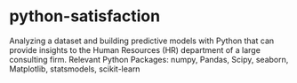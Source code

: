 # python-satisfaction
Analyzing a dataset and building predictive models with Python that can provide insights to the Human Resources (HR) department of a large consulting firm. Relevant Python Packages: numpy, Pandas, Scipy, seaborn, Matplotlib, statsmodels, scikit-learn
